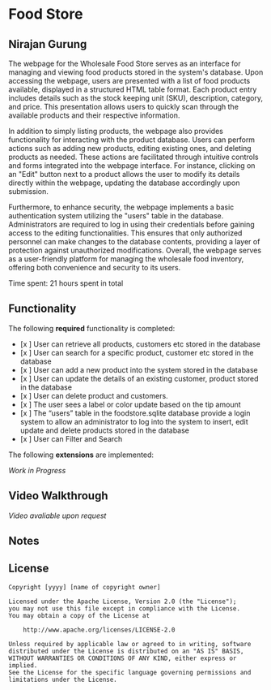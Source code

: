 # Food Store

## Nirajan Gurung
The webpage for the Wholesale Food Store serves as an interface for managing and viewing food products stored in the system's database. 
Upon accessing the webpage, users are presented with a list of food products available, displayed in a structured HTML table format. 
Each product entry includes details such as the stock keeping unit (SKU), description, category, and price. This presentation allows users to quickly scan through the available products and their respective information.

In addition to simply listing products, the webpage also provides functionality for interacting with the product database. 
Users can perform actions such as adding new products, editing existing ones, and deleting products as needed. These actions are facilitated through intuitive controls and forms integrated into the webpage interface. 
For instance, clicking on an "Edit" button next to a product allows the user to modify its details directly within the webpage, updating the database accordingly upon submission.

Furthermore, to enhance security, the webpage implements a basic authentication system utilizing the "users" table in the database. 
Administrators are required to log in using their credentials before gaining access to the editing functionalities. 
This ensures that only authorized personnel can make changes to the database contents, providing a layer of protection against unauthorized modifications. 
Overall, the webpage serves as a user-friendly platform for managing the wholesale food inventory, offering both convenience and security to its users.


Time spent: 21 hours spent in total

## Functionality 

The following **required** functionality is completed:

* [x ] User can retrieve all products, customers etc stored in the database
* [x ] User can search for a specific product, customer etc stored in the database
* [x ] User can add a new product into the system stored in the database
* [x ] User can update the details of an existing customer, product stored in the database
* [x ] User can delete product and customers. 
* [x ] The user sees a label or color update based on the tip amount
* [x ] The “users” table in the foodstore.sqlite database provide a login system to allow an administrator to log into the system to insert, edit update and delete products stored in the database
* [x ] User can Filter and Search


The following **extensions** are implemented:

*Work in Progress*
## Video Walkthrough

*Video avaliable upon request*

## Notes



## License

    Copyright [yyyy] [name of copyright owner]

    Licensed under the Apache License, Version 2.0 (the "License");
    you may not use this file except in compliance with the License.
    You may obtain a copy of the License at

        http://www.apache.org/licenses/LICENSE-2.0

    Unless required by applicable law or agreed to in writing, software
    distributed under the License is distributed on an "AS IS" BASIS,
    WITHOUT WARRANTIES OR CONDITIONS OF ANY KIND, either express or implied.
    See the License for the specific language governing permissions and
    limitations under the License.